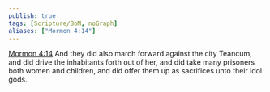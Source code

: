 ```yaml
---
publish: true
tags: [Scripture/BoM, noGraph]
aliases: ["Mormon 4:14"]
---
```

[Mormon 4:14](https://churchofjesuschrist.org/study/scriptures/bofm/morm/4?lang=eng&id=p14#p14) And they did also march forward against the city Teancum, and did drive the inhabitants forth out of her, and did take many prisoners both women and children, and did offer them up as sacrifices unto their idol gods.
